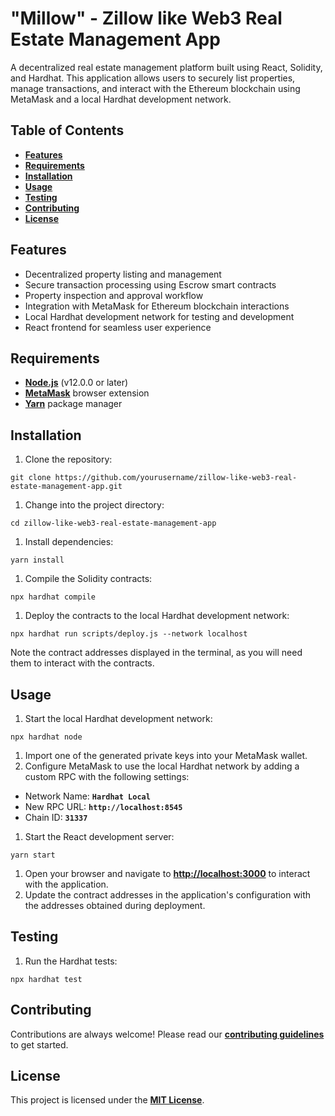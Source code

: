 # **"Millow" - Zillow like Web3 Real Estate Management App**

A decentralized real estate management platform built using React, Solidity, and Hardhat. This application allows users to securely list properties, manage transactions, and interact with the Ethereum blockchain using MetaMask and a local Hardhat development network.

## **Table of Contents**

- **[Features](https://chat.openai.com/chat/ecc3ccc7-965b-4617-b10d-a28d4d87f813#features)**
- **[Requirements](https://chat.openai.com/chat/ecc3ccc7-965b-4617-b10d-a28d4d87f813#requirements)**
- **[Installation](https://chat.openai.com/chat/ecc3ccc7-965b-4617-b10d-a28d4d87f813#installation)**
- **[Usage](https://chat.openai.com/chat/ecc3ccc7-965b-4617-b10d-a28d4d87f813#usage)**
- **[Testing](https://chat.openai.com/chat/ecc3ccc7-965b-4617-b10d-a28d4d87f813#testing)**
- **[Contributing](https://chat.openai.com/chat/ecc3ccc7-965b-4617-b10d-a28d4d87f813#contributing)**
- **[License](https://chat.openai.com/chat/ecc3ccc7-965b-4617-b10d-a28d4d87f813#license)**

## **Features**

- Decentralized property listing and management
- Secure transaction processing using Escrow smart contracts
- Property inspection and approval workflow
- Integration with MetaMask for Ethereum blockchain interactions
- Local Hardhat development network for testing and development
- React frontend for seamless user experience

## **Requirements**

- **[Node.js](https://nodejs.org/en/)** (v12.0.0 or later)
- **[MetaMask](https://metamask.io/)** browser extension
- **[Yarn](https://yarnpkg.com/)** package manager

## **Installation**

1. Clone the repository:

```
git clone https://github.com/yourusername/zillow-like-web3-real-estate-management-app.git
```

1. Change into the project directory:

```
cd zillow-like-web3-real-estate-management-app
```

1. Install dependencies:

```
yarn install
```

1. Compile the Solidity contracts:

```
npx hardhat compile
```

1. Deploy the contracts to the local Hardhat development network:

```
npx hardhat run scripts/deploy.js --network localhost
```

Note the contract addresses displayed in the terminal, as you will need them to interact with the contracts.

## **Usage**

1. Start the local Hardhat development network:

```
npx hardhat node
```

1. Import one of the generated private keys into your MetaMask wallet.
2. Configure MetaMask to use the local Hardhat network by adding a custom RPC with the following settings:
- Network Name: **`Hardhat Local`**
- New RPC URL: **`http://localhost:8545`**
- Chain ID: **`31337`**
1. Start the React development server:

```
yarn start
```

1. Open your browser and navigate to **[http://localhost:3000](http://localhost:3000/)** to interact with the application.
2. Update the contract addresses in the application's configuration with the addresses obtained during deployment.

## **Testing**

1. Run the Hardhat tests:

```
npx hardhat test
```

## **Contributing**

Contributions are always welcome! Please read our **[contributing guidelines](https://chat.openai.com/chat/CONTRIBUTING.md)** to get started.

## **License**

This project is licensed under the **[MIT License](https://chat.openai.com/chat/LICENSE)**.
